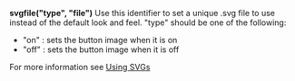 **svgfile("type", "file")** Use this identifier to set a unique .svg file to use instead of the default look and feel. "type" should be one of the following:

- "on" : sets the button image when it is on
- "off" : sets the button image when it is off

For more information see [Using SVGs](./using_svgs.md)